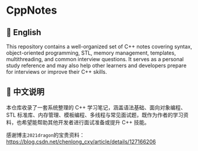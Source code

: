 # CppNotes
## 📘 English

This repository contains a well-organized set of C++ notes covering syntax, object-oriented programming, STL, memory management, templates, multithreading, and common interview questions. It serves as a personal study reference and may also help other learners and developers prepare for interviews or improve their C++ skills.

## 📘 中文说明

本仓库收录了一套系统整理的 C++ 学习笔记，涵盖语法基础、面向对象编程、STL 标准库、内存管理、模板编程、多线程与常见面试题，既作为作者的学习资料，也希望能帮助其他开发者进行面试准备或提升 C++ 技能。

感谢博主`2021dragon`的宝贵资料：https://blog.csdn.net/chenlong_cxy/article/details/127166206